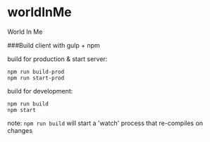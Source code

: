 # worldInMe
World In Me


###Build client with gulp + npm

build for production & start server:

```
npm run build-prod
npm run start-prod

```

build for development:

```
npm run build
npm start

```
note: `npm run build` will start a 'watch' process that re-compiles on changes